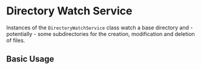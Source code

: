 # Directory Watch Service

Instances of the `DirectoryWatchService` class
watch a base directory and - potentially - some subdirectories
for the creation, modification and deletion of files.

## Basic Usage

